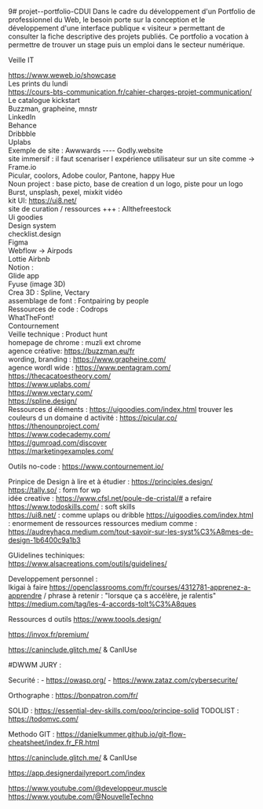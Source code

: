 9# projet--portfolio-CDUI
Dans le cadre du développement d'un Portfolio de professionnel du Web, le besoin porte sur la conception et le développement d'une interface publique « visiteur » permettant de consulter la fiche descriptive des projets publiés. Ce portfolio a vocation à permettre de trouver un stage puis un emploi dans le secteur numérique.

Veille IT 

https://www.weweb.io/showcase <br>
Les prints du lundi <br/>
https://cours-bts-communication.fr/cahier-charges-projet-communication/<br/>
Le catalogue kickstart<br/>
Buzzman, grapheine, mnstr<br/>
LinkedIn<br/>
Behance<br/>
Dribbble<br/>
Uplabs<br/>
Exemple de site : Awwwards ---- Godly.website<br/>
site immersif : il faut scenariser l expérience utilisateur sur un site comme -> Frame.io<br/>
Picular, coolors, Adobe coulor, Pantone, happy Hue<br/>
Noun project : base picto, base de creation d un logo, piste pour un logo <br/>
Burst, unsplash, pexel, mixkit vidéo<br/>
kit UI: https://ui8.net/ <br/>
site de curation / ressources +++ : Allthefreestock<br/>
Ui goodies<br/>
Design system<br/>
checklist.design<br/>
Figma<br/>
Webflow  -> Airpods<br/>
Lottie Airbnb<br/>
Notion :  <br/>
Glide app<br/>
Fyuse (image 3D)<br/>
Crea 3D : Spline, Vectary<br/>
assemblage de font : Fontpairing by people<br/>
Ressources de code : Codrops<br/>
WhatTheFont!<br/>
Contournement<br/>
Veille technique : Product hunt<br/>
homepage de chrome : muzli ext chrome <br/>
agence créative:  https://buzzman.eu/fr <br/>
wording, branding : https://www.grapheine.com/ <br/>
agence wordl wide : https://www.pentagram.com/ <br/>
https://thecacatoestheory.com/ <br/>
https://www.uplabs.com/<br/>
https://www.vectary.com/<br/>
https://spline.design/ <br/>
Ressources d éléments : https://uigoodies.com/index.html
trouver les couleurs d un domaine d activité : https://picular.co/ <br/>
https://thenounproject.com/ <br/>
https://www.codecademy.com/ <br/>
https://gumroad.com/discover <br/>
https://marketingexamples.com/ <br/>

Outils no-code : 
https://www.contournement.io/

Prinpice de Design à lire et à étudier : https://principles.design/ <br/>
https://tally.so/  : form for wp <br>
idée creative : https://www.cfsl.net/poule-de-cristal/# a refaire <br/>
https://www.todoskills.com/  : soft skills <br/>
https://ui8.net/ : comme uplaps  ou dribble
https://uigoodies.com/index.html : enormement de ressources
ressources medium comme : https://audreyhacq.medium.com/tout-savoir-sur-les-syst%C3%A8mes-de-design-1b6400c9a1b3

GUidelines techiniques: <br/>
https://www.alsacreations.com/outils/guidelines/ <br/>

Developpement personnel :  <br/> 
Ikigai à faire https://openclassrooms.com/fr/courses/4312781-apprenez-a-apprendre / phrase à retenir : "lorsque ça s accélère, je ralentis"
https://medium.com/tag/les-4-accords-tolt%C3%A8ques

Ressources d outils
https://www.toools.design/

https://invox.fr/premium/

https://caninclude.glitch.me/
& CanIUse

#DWWM JURY :

Securité : 
    - https://owasp.org/
    - https://www.zataz.com/cybersecurite/
    
Orthographe : https://bonpatron.com/fr/

SOLID : https://essential-dev-skills.com/poo/principe-solid
TODOLIST : https://todomvc.com/

Methodo GIT : https://danielkummer.github.io/git-flow-cheatsheet/index.fr_FR.html

https://caninclude.glitch.me/
& CanIUse

https://app.designerdailyreport.com/index

https://www.youtube.com/@developpeur.muscle
https://www.youtube.com/@NouvelleTechno


